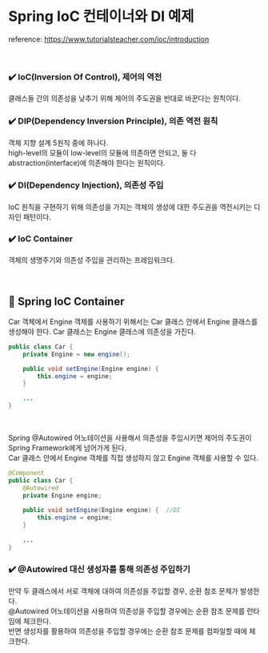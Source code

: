 # Spring IoC 컨테이너와 DI 예제

reference: https://www.tutorialsteacher.com/ioc/introduction

<br>

### ✔️ IoC(Inversion Of Control), 제어의 역전
클래스들 간의 의존성을 낮추기 위해 제어의 주도권을 반대로 바꾼다는 원칙이다.

### ✔️ DIP(Dependency Inversion Principle), 의존 역전 원칙
객체 지향 설계 5원칙 중에 하나다. <br>
high-level의 모듈이 low-level의 모듈에 의존하면 안되고, 둘 다 abstraction(interface)에 의존해야 한다는 원칙이다.

### ✔️ DI(Dependency Injection), 의존성 주입
IoC 원칙을 구현하기 위해 의존성을 가지는 객체의 생성에 대한 주도권을 역전시키는 디자인 패턴이다.

### ✔️ IoC Container
객체의 생명주기와 의존성 주입을 관리하는 프레임워크다.

<br>

## 🍃 Spring IoC Container
Car 객체에서 Engine 객체를 사용하기 위해서는 Car 클래스 안에서 Engine 클래스를 생성해야 한다.
Car 클래스는 Engine 클래스에 의존성을 가진다.

``` JAVA
public class Car {
    private Engine = new engine();

    public void setEngine(Engine engine) {
        this.engine = engine;
    }
    
    ...
}
```
<br>

Spring @Autowired 어노테이션을 사용해서 의존성을 주입시키면 제어의 주도권이 Spring Framework에게 넘어가게 된다. <br>
Car 클래스 안에서 Engine 객체를 직접 생성하지 않고 Engine 객체를 사용할 수 있다.

``` JAVA
@Component
public class Car {
    @Autowired
    private Engine engine;
    
    public void setEngine(Engine engine) {  //DI
        this.engine = engine;
    }
    
    ...
}
```

### ✔️ @Autowired 대신 생성자를 통해 의존성 주입하기 
만약 두 클래스에서 서로 객체에 대하여 의존성을 주입할 경우, 순환 참조 문제가 발생한다. <br>
@Autowired 어노테이션을 사용하여 의존성을 주입할 경우에는 순환 참조 문제를 런타임에 체크한다. <br>
반면 생성자를 활용하여 의존성을 주입할 경우에는 순환 참조 문제를 컴파일할 때에 체크한다. <br>
